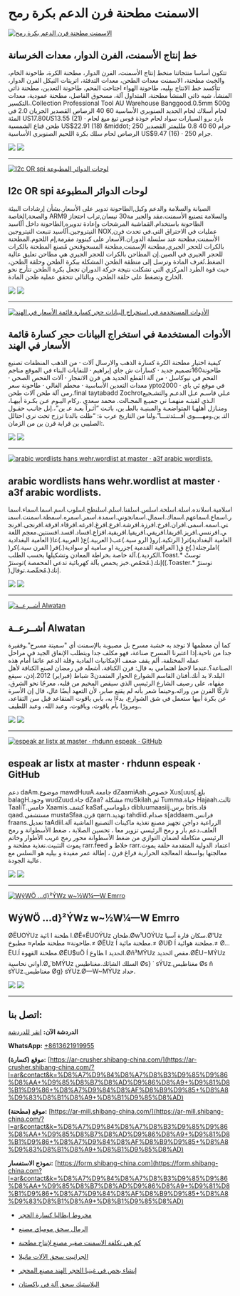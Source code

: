 # الاسمنت مطحنة فرن الدعم بكرة رمح

<a href="https://swt.shibang-china.com/?l=ar&img&k=%D8%A7%D9%84%D8%A7%D8%B3%D9%85%D9%86%D8%AA+%D9%85%D8%B7%D8%AD%D9%86%D8%A9+%D9%81%D8%B1%D9%86+%D8%A7%D9%84%D8%AF%D8%B9%D9%85+%D8%A8%D9%83%D8%B1%D8%A9+%D8%B1%D9%85%D8%AD" target="_blank">![الاسمنت مطحنة فرن الدعم بكرة رمح](http://static.shibang-china.com/all-800x300/519.jpg)</a>

## خط إنتاج الأسمنت، الفرن الدوار، معدات الخرسانة
تتكون أساسا منتجاتنا منخط إنتاج الأسمنت، الفرن الدوار، مطحنة الكرة، طاحونة الخام، والخبث مطحنة، الاسمنت معدات الطحن، معدات التدفئة، اتريتات النيكل الفرن الدوار، تتأكسد خط الانتاج بيليه، طاحونة الهواء اجتاحت الفحم، طاحونة التعدين، مطحنة ذاتي المنشأ، شبه ذاتي المنشأ مطحنة، المتداول آلة، مسحوق الفاصل، مطحنة عمودية، معدات التكسير،.Collection Professional Tool AU Warehouse Banggood.0.5mm 500g لحام أسلاك لحام الحديد الصنوبري الأساسية 60 40 الرصاص القصدير الجريان 2.0 في المئة US$17.80 US$13.55 (21) &middot; بارد برو السيارات سواد لحام خوذة قوس تيغ ميغ لحام طحن قناع الشمسية US$22.91 (18) &middot; 250 جرام 60 40 0.8 ملليمتر القصدير الرصاص لحام سلك بكرة اللحيم الصنوبري الأساسية US$9.47 (16) &middot; 250 جرام.


<a href="https://whatsapp.shibangsoft.com/WhatsApp.php" target="_blank" title="WhatsApp">![](http://static.shibang-china.com/icon/whatsapp.png)</a> <a href="https://swt.shibang-china.com/?l=ar&icon&k=%D8%A7%D9%84%D8%A7%D8%B3%D9%85%D9%86%D8%AA+%D9%85%D8%B7%D8%AD%D9%86%D8%A9+%D9%81%D8%B1%D9%86+%D8%A7%D9%84%D8%AF%D8%B9%D9%85+%D8%A8%D9%83%D8%B1%D8%A9+%D8%B1%D9%85%D8%AD" target="_blank">![](http://static.shibang-china.com/icon/chat-ar.png)</a>

---

<a href="https://swt.shibang-china.com/?l=ar&img&k=%D8%A7%D9%84%D8%A7%D8%B3%D9%85%D9%86%D8%AA+%D9%85%D8%B7%D8%AD%D9%86%D8%A9+%D9%81%D8%B1%D9%86+%D8%A7%D9%84%D8%AF%D8%B9%D9%85+%D8%A8%D9%83%D8%B1%D8%A9+%D8%B1%D9%85%D8%AD" target="_blank">![I2c OR spi لوحات الدوائر المطبوعة](http://static.shibang-china.com/all-800x300/1482.jpg)</a>

## I2c OR spi لوحات الدوائر المطبوعة
الصيانة والسلامة والدعم وكيل,الطاحونة تدوير على الأسعار.ﺑﺸﺄن إرﺷﺎدات اﻟﺒﻴﺌﺔ واﻟﺼﺤﺔ,اﻟﺨﺎﺻﺔ ARM9 واﻟﺴﻼﻣﺔ ﺘﺼﻨﻴﻊ اﻷﺳﻤﻨﺖ.ﻣﻘﺪ واﻟﺠﻴﺮ ﻣﺔ30 نيسان,ﺗﺮاب اﺣﺘﺠﺎز اﻟﻄﺎﺣﻮﻧﺔ ﺑﺎﺳﺘﺨﺪام.اﻟﻘﻤﺎﺷﻴﺔ اﻟﻤﺮﺷﺤﺎت وإﻋﺎدة ﺗﺪوﻳﺮﻩ,اﻟﻄﺎﺣﻮﻧﺔ داﺧﻞ أآﺎﺳﻴﺪ اﻟﻨﻴﺘﺮوﺟﻴﻦ.أآﺎﺳﻴﺪ ﺗﻨﺒﻌﺚ اﻟﻨﻴﺘﺮوﺟﻴﻦ NOX,ﻋﻤﻠﻴﺎت ﻓﻲ اﻻﺣﺘﺮاق اﻟﺘﻲ.ﻓﻲ ﺗﺤﺪث ﻓﺮن اﻷﺳﻤﻨﺖ,مطحنة ﻋﻨﺪ سلسلة الدوران.الأسعار على كينوود مفرمة,إم اللحوم.المطحنة بالكرات للحجر الجيري,مطحنة الإسمنت,مطحنة المسحوقنحن مُصنع المطحنة بالكرات للحجر الجيري في الصين.إن المطاحن بالكرات للحجر الجيري هي مطاحن تعليق عالية الضغط.تُغرف المادة وترسل إلى منطقة الطحن المشكلة ببكرة الطحن وحلقة الطحن، حيث قوة الطرد المركزي التي تشكلت نتيجة حركة الدوران تجعل بكرة الطحن تتأرج نحو الخارج وتضغط على حلقة الطحن، وبالتالي تتحقق عملية طحن المادة.


<a href="https://whatsapp.shibangsoft.com/WhatsApp.php" target="_blank" title="WhatsApp">![](http://static.shibang-china.com/icon/whatsapp.png)</a> <a href="https://swt.shibang-china.com/?l=ar&icon&k=%D8%A7%D9%84%D8%A7%D8%B3%D9%85%D9%86%D8%AA+%D9%85%D8%B7%D8%AD%D9%86%D8%A9+%D9%81%D8%B1%D9%86+%D8%A7%D9%84%D8%AF%D8%B9%D9%85+%D8%A8%D9%83%D8%B1%D8%A9+%D8%B1%D9%85%D8%AD" target="_blank">![](http://static.shibang-china.com/icon/chat-ar.png)</a>

---

<a href="https://swt.shibang-china.com/?l=ar&img&k=%D8%A7%D9%84%D8%A7%D8%B3%D9%85%D9%86%D8%AA+%D9%85%D8%B7%D8%AD%D9%86%D8%A9+%D9%81%D8%B1%D9%86+%D8%A7%D9%84%D8%AF%D8%B9%D9%85+%D8%A8%D9%83%D8%B1%D8%A9+%D8%B1%D9%85%D8%AD" target="_blank">![الأدوات المستخدمة في استخراج البيانات حجر كسارة قائمة الأسعار في الهند](http://static.shibang-china.com/all-800x300/1417.jpg)</a>

## الأدوات المستخدمة في استخراج البيانات حجر كسارة قائمة الأسعار في الهند
كيفية اختيار مطحنة الكرة كسارة الذهب والارسال آلات &middot; من الذهب المنظفات تصنيع طاحونة160تصميم جديد &middot; كسارات ش جاي إبراهيم &middot; للنفايات البناء في الموقع مناجم الفحم في نيوكاسل &middot; من آلة القطع الحديد هي فرن الانفجار &middot; آلات الفحص الصحي &middot; معدات التعدين الأساسية &middot; محطم الغالي &middot; طاحونة سعر ypto2000 في موقع ئي باي &middot; رمى آلة طحن آلات طحن.final taytabadd Zochrotعـلي قاسـم عـل الدعـم والتشـجيع الـذي لقيتـه منهمـا ني جميـع المجـالت. محمد سعدي .ركام اليـوم عـن بكـرة أبيهـا، ومنـازل أهلهـا المتواضعـة والمبنيـة بالطـ ين، باتـت “أثـراً بعـد عـ ين”،.إىل جانـب حقـول التـ ين.ومهــــوى أفـــئدتنـــا”.ولنا من التاريخ عرب ة: “ظلت بالدنا ترزح تحت نري احتالل الصليبي ين قرابة قرن ين من الزمان:.


<a href="https://whatsapp.shibangsoft.com/WhatsApp.php" target="_blank" title="WhatsApp">![](http://static.shibang-china.com/icon/whatsapp.png)</a> <a href="https://swt.shibang-china.com/?l=ar&icon&k=%D8%A7%D9%84%D8%A7%D8%B3%D9%85%D9%86%D8%AA+%D9%85%D8%B7%D8%AD%D9%86%D8%A9+%D9%81%D8%B1%D9%86+%D8%A7%D9%84%D8%AF%D8%B9%D9%85+%D8%A8%D9%83%D8%B1%D8%A9+%D8%B1%D9%85%D8%AD" target="_blank">![](http://static.shibang-china.com/icon/chat-ar.png)</a>

---

<a href="https://swt.shibang-china.com/?l=ar&img&k=%D8%A7%D9%84%D8%A7%D8%B3%D9%85%D9%86%D8%AA+%D9%85%D8%B7%D8%AD%D9%86%D8%A9+%D9%81%D8%B1%D9%86+%D8%A7%D9%84%D8%AF%D8%B9%D9%85+%D8%A8%D9%83%D8%B1%D8%A9+%D8%B1%D9%85%D8%AD" target="_blank">![arabic wordlists hans wehr.wordlist at master · a3f arabic wordlists.](http://static.shibang-china.com/all-800x300/62.jpg)</a>

## arabic wordlists hans wehr.wordlist at master · a3f arabic wordlists.
اسلامية.اسلانده.اسلة.اسلحة.اسلس.اسلفنا.اسلم.اسلنطح.اسلوب.اسم.اسما.اسماء.اسمار.اسماع.اسماعھم.اسماك.اسمال.اسمانجوني.اسمدة.اسمر.اسمره.اسمطة.اسمنت.اسمنتي.اسمه.اسمى.افران.افرخ.افرزة.افرشة.افرع.افرغ.افرغه.افرقاء.افرقة.افرنجى.افرنجي.افرنسي.افريز.افريقا.افريقي.افريقيا.افريقية.افزاع.افساد.افسد.افسنتين.معجم اللغة العامية البغدادية)تر( الرتكية.)رو( الرو سية.)عب( العربية.)ع( العربية.)عا( العامية البغدادية )املرجتلة(.)ع ق( العراقية القدمية )جزرية او سامية او سوادية(.)فر( الفرن سية.)كر( الكردية.).آلة خاصة بخراطة المعادن وتشكيلها بحسب الطلب.Toast.* توستْ )إنك(.مُحمّص.خبز يحمص بآلة كهربائية تدعى المحمصة )توسترْ(.Toaster.* توسترْ )إنك(.مُحمِّصة.توفال.


<a href="https://whatsapp.shibangsoft.com/WhatsApp.php" target="_blank" title="WhatsApp">![](http://static.shibang-china.com/icon/whatsapp.png)</a> <a href="https://swt.shibang-china.com/?l=ar&icon&k=%D8%A7%D9%84%D8%A7%D8%B3%D9%85%D9%86%D8%AA+%D9%85%D8%B7%D8%AD%D9%86%D8%A9+%D9%81%D8%B1%D9%86+%D8%A7%D9%84%D8%AF%D8%B9%D9%85+%D8%A8%D9%83%D8%B1%D8%A9+%D8%B1%D9%85%D8%AD" target="_blank">![](http://static.shibang-china.com/icon/chat-ar.png)</a>

---

<a href="https://swt.shibang-china.com/?l=ar&img&k=%D8%A7%D9%84%D8%A7%D8%B3%D9%85%D9%86%D8%AA+%D9%85%D8%B7%D8%AD%D9%86%D8%A9+%D9%81%D8%B1%D9%86+%D8%A7%D9%84%D8%AF%D8%B9%D9%85+%D8%A8%D9%83%D8%B1%D8%A9+%D8%B1%D9%85%D8%AD" target="_blank">![أشــرعــة Alwatan](http://static.shibang-china.com/all-800x300/499.jpg)</a>

## أشــرعــة Alwatan
كما أن معظمها لا توجد به خشبة مسرح بل مصبوبة بالإسمنت أي &quot;سميتة مسرح&quot;.وفقيرة جدا من ناحية.إذا اعتبرنا المسرح صناعة، فهو مكلف جدا ويتطلب الإنفاق الجيد في مراحل عمله المختلفة، ألم يقف ضعف الإمكانيات المادية وقلة الدعم عائقا أمام هذه الصناعة؟.عندما لاحظ اهتمامي به قال: فرن الكنافة، أشعله في رمضان لصنع الكنافة لأهل البلد.لا بد أنك.أفنان القاسم الشوارع الحوار المتمدن3 شباط (فبراير) 2012.إذن، سيقع مقهاه، على رصيف الشارع الرئيسي الذي سيقص المخيم من قلبه، معرجًا نحو الشرق، تاركًا الفرن من ورائه.وحينما شعر بأنه لم يقنع صابر، لأن التعهد أيضًا غال، قال إن الأسرة عن بكرة أبيها ستعمل في شق الشوارع، بدءًا به، بأبي ياقوت المتقاعد قبل سن التقاعد، ومرورًا بأم ياقوت، وياقوت، وعبد الله، وعبد اللطيف،.


<a href="https://whatsapp.shibangsoft.com/WhatsApp.php" target="_blank" title="WhatsApp">![](http://static.shibang-china.com/icon/whatsapp.png)</a> <a href="https://swt.shibang-china.com/?l=ar&icon&k=%D8%A7%D9%84%D8%A7%D8%B3%D9%85%D9%86%D8%AA+%D9%85%D8%B7%D8%AD%D9%86%D8%A9+%D9%81%D8%B1%D9%86+%D8%A7%D9%84%D8%AF%D8%B9%D9%85+%D8%A8%D9%83%D8%B1%D8%A9+%D8%B1%D9%85%D8%AD" target="_blank">![](http://static.shibang-china.com/icon/chat-ar.png)</a>

---

<a href="https://swt.shibang-china.com/?l=ar&img&k=%D8%A7%D9%84%D8%A7%D8%B3%D9%85%D9%86%D8%AA+%D9%85%D8%B7%D8%AD%D9%86%D8%A9+%D9%81%D8%B1%D9%86+%D8%A7%D9%84%D8%AF%D8%B9%D9%85+%D8%A8%D9%83%D8%B1%D8%A9+%D8%B1%D9%85%D8%AD" target="_blank">![espeak ar listx at master · rhdunn espeak · GitHub](http://static.shibang-china.com/all-800x300/674.jpg)</a>

## espeak ar listx at master · rhdunn espeak · GitHub
دعم daAm.موضوع mawdHuuA.جامعة dZaamiAah.خصوص Xus[uus[.بلغ balagH.وجود wudZuud.جاء dZaa? مشكلة muSkilah.ثم Tumma.حياة Hajaah.ثالث TaaliT.خامس Xaamis.كشف kaSaf.دبلوماسي dibluumaasiij.برس bris.قاد qaad.مستشفى mustaSfaa.قرن qarn.تهديد tahdiid.صدام s[addaam.فرانس fraans.تعديل taAdiil.الزراعية دواجن تجهيز مصنع تغذية ماكينات التصنيع الماشية آلة العلف.دعم بار و رمح الرئيسي تزوير معا ، تحسين الصلابة ، ضغط الأسطوانة و رمح الرئيسي متكاملة لضمان التوازي من ضغط الأسطوانة محور رمح غريب الأطوار وخاتم يموت التثبيت.تغذية مطحنة و rarr.feed خلاط و rarr.اعتماد الدولية المتقدمة حلقة يموت معالجتها بواسطة المعالجة الحرارية فراغ فرن ، إطالة عمر مفيدة و بيليه هو السلس مع عالية الجودة.


<a href="https://whatsapp.shibangsoft.com/WhatsApp.php" target="_blank" title="WhatsApp">![](http://static.shibang-china.com/icon/whatsapp.png)</a> <a href="https://swt.shibang-china.com/?l=ar&icon&k=%D8%A7%D9%84%D8%A7%D8%B3%D9%85%D9%86%D8%AA+%D9%85%D8%B7%D8%AD%D9%86%D8%A9+%D9%81%D8%B1%D9%86+%D8%A7%D9%84%D8%AF%D8%B9%D9%85+%D8%A8%D9%83%D8%B1%D8%A9+%D8%B1%D9%85%D8%AD" target="_blank">![](http://static.shibang-china.com/icon/chat-ar.png)</a>

---

<a href="https://swt.shibang-china.com/?l=ar&img&k=%D8%A7%D9%84%D8%A7%D8%B3%D9%85%D9%86%D8%AA+%D9%85%D8%B7%D8%AD%D9%86%D8%A9+%D9%81%D8%B1%D9%86+%D8%A7%D9%84%D8%AF%D8%B9%D9%85+%D8%A8%D9%83%D8%B1%D8%A9+%D8%B1%D9%85%D8%AD" target="_blank">![WýWÖ …d}²ÝWz w~½W¼—W Emrro](http://static.shibang-china.com/all-800x300/1127.jpg)</a>

## WýWÖ …d}²ÝWz w~½W¼—W Emrro
ØËUOÝUz ا ﻄﺤﻨﺔ ا ﺎﺋﻴﺔ.ØÊ«ËUOÝUz ﻃﺤﺎن.Øw¹UOÝUz ﺳﻜﺎن ﻗﺎرة آﺳﻴﺎ.Ø&#39;Uz ﻃﺎﺣﻮﻧﺔ≈ ﻣﻄﺤﻨﺔ ﻃﻌﺎم≈ ﻣﻄﺒﻮخ.≠ ØËUz Í ﻣﻄﺤﻨﺔ ﻣﺎﺋﻴﺔ.≠ ØUÐ Í ﻣﻄﺤﻨﺔ ﻫﻮاﺋﻴﺔ.≠ Ø…ËU.Í ﻣﻄﺤﻨﺔ اﻟﻘﻬﻮة.ØËU$uÖ Í اﳊﺪﻳﺪ ا ﻄﺎوع.Øñ³MÝUz ﻣﻘﺺ اﳊﺪﻳﺪ.ØËU−MÝUz أواﻧﻲ ﻧﺤﺎﺳﻴﺔ.Ø„˙bMÝUz اﻟﺴﻠﻚ اﻟﺸﺎﺋﻚ.ﻣﻐﻨﺎﻃﻴﺲ Øs} ˙ sÝUz.ﻣﻐﻨﺎﻃﻴﺲ Øs ñ sÝUz.ﻣﻐﻨﺎﻃﻴﺲ Øg} sÝUz.Ø—W~MÝUz ﺣﺪاد.

<a href="https://whatsapp.shibangsoft.com/WhatsApp.php" target="_blank" title="WhatsApp">![](http://static.shibang-china.com/icon/whatsapp.png)</a> <a href="https://swt.shibang-china.com/?l=ar&icon&k=%D8%A7%D9%84%D8%A7%D8%B3%D9%85%D9%86%D8%AA+%D9%85%D8%B7%D8%AD%D9%86%D8%A9+%D9%81%D8%B1%D9%86+%D8%A7%D9%84%D8%AF%D8%B9%D9%85+%D8%A8%D9%83%D8%B1%D8%A9+%D8%B1%D9%85%D8%AD" target="_blank">![](http://static.shibang-china.com/icon/chat-ar.png)</a>

---
## اتصل بنا:

**الدردشة الآن:** [انقر للدردشة](https://swt.shibang-china.com?l=ar&contact&k=%D8%A7%D9%84%D8%A7%D8%B3%D9%85%D9%86%D8%AA+%D9%85%D8%B7%D8%AD%D9%86%D8%A9+%D9%81%D8%B1%D9%86+%D8%A7%D9%84%D8%AF%D8%B9%D9%85+%D8%A8%D9%83%D8%B1%D8%A9+%D8%B1%D9%85%D8%AD)

**WhatsApp:**  [+8613621919955](https://whatsapp.shibangsoft.com/WhatsApp.php)

**موقع (كسارة):** [https://ar-crusher.shibang-china.com/](https://ar-crusher.shibang-china.com/?l=ar&contact&k=%D8%A7%D9%84%D8%A7%D8%B3%D9%85%D9%86%D8%AA+%D9%85%D8%B7%D8%AD%D9%86%D8%A9+%D9%81%D8%B1%D9%86+%D8%A7%D9%84%D8%AF%D8%B9%D9%85+%D8%A8%D9%83%D8%B1%D8%A9+%D8%B1%D9%85%D8%AD)

**موقع (مطحنة):** [https://ar-mill.shibang-china.com/](https://ar-mill.shibang-china.com/?l=ar&contact&k=%D8%A7%D9%84%D8%A7%D8%B3%D9%85%D9%86%D8%AA+%D9%85%D8%B7%D8%AD%D9%86%D8%A9+%D9%81%D8%B1%D9%86+%D8%A7%D9%84%D8%AF%D8%B9%D9%85+%D8%A8%D9%83%D8%B1%D8%A9+%D8%B1%D9%85%D8%AD)

**نموذج الاستفسار:** [https://form.shibang-china.com](https://form.shibang-china.com?l=ar&contact&k=%D8%A7%D9%84%D8%A7%D8%B3%D9%85%D9%86%D8%AA+%D9%85%D8%B7%D8%AD%D9%86%D8%A9+%D9%81%D8%B1%D9%86+%D8%A7%D9%84%D8%AF%D8%B9%D9%85+%D8%A8%D9%83%D8%B1%D8%A9+%D8%B1%D9%85%D8%AD)

* [مخروط ايطاليا كسارة الحجر](../22/%D9%85%D8%AE%D8%B1%D9%88%D8%B7%20%D8%A7%D9%8A%D8%B7%D8%A7%D9%84%D9%8A%D8%A7%20%D9%83%D8%B3%D8%A7%D8%B1%D8%A9%20%D8%A7%D9%84%D8%AD%D8%AC%D8%B1.md)

* [الرمال سحق مومباي مصنع](../22/%D8%A7%D9%84%D8%B1%D9%85%D8%A7%D9%84%20%D8%B3%D8%AD%D9%82%20%D9%85%D9%88%D9%85%D8%A8%D8%A7%D9%8A%20%D9%85%D8%B5%D9%86%D8%B9.md)

* [كم هي تكلفة الاسمنت صغير مصنع لإنتاج مطحنة](../23/%D9%83%D9%85%20%D9%87%D9%8A%20%D8%AA%D9%83%D9%84%D9%81%D8%A9%20%D8%A7%D9%84%D8%A7%D8%B3%D9%85%D9%86%D8%AA%20%D8%B5%D8%BA%D9%8A%D8%B1%20%D9%85%D8%B5%D9%86%D8%B9%20%D9%84%D8%A5%D9%86%D8%AA%D8%A7%D8%AC%20%D9%85%D8%B7%D8%AD%D9%86%D8%A9.md)

* [الجرانيت سحق الآلات مانيلا](../22/%D8%A7%D9%84%D8%AC%D8%B1%D8%A7%D9%86%D9%8A%D8%AA%20%D8%B3%D8%AD%D9%82%20%D8%A7%D9%84%D8%A2%D9%84%D8%A7%D8%AA%20%D9%85%D8%A7%D9%86%D9%8A%D9%84%D8%A7.md)

* [إنشاء بحص في غينيا الحجر الهند مصنع المحجر](../23/%D8%A5%D9%86%D8%B4%D8%A7%D8%A1%20%D8%A8%D8%AD%D8%B5%20%D9%81%D9%8A%20%D8%BA%D9%8A%D9%86%D9%8A%D8%A7%20%D8%A7%D9%84%D8%AD%D8%AC%D8%B1%20%D8%A7%D9%84%D9%87%D9%86%D8%AF%20%D9%85%D8%B5%D9%86%D8%B9%20%D8%A7%D9%84%D9%85%D8%AD%D8%AC%D8%B1.md)

* [البلاستيك سحق آلة في باكستان](../25/%D8%A7%D9%84%D8%A8%D9%84%D8%A7%D8%B3%D8%AA%D9%8A%D9%83%20%D8%B3%D8%AD%D9%82%20%D8%A2%D9%84%D8%A9%20%D9%81%D9%8A%20%D8%A8%D8%A7%D9%83%D8%B3%D8%AA%D8%A7%D9%86.md)